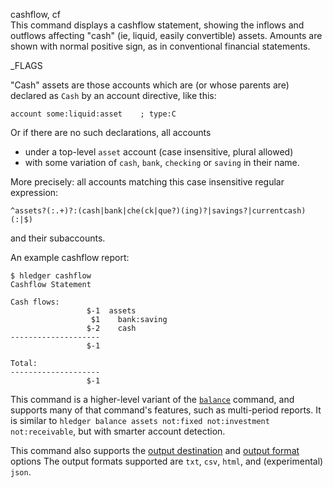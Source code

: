 cashflow, cf\
This command displays a cashflow statement, showing the inflows and
outflows affecting "cash" (ie, liquid, easily convertible) assets.
Amounts are shown with normal positive sign, as in conventional
financial statements.

_FLAGS

"Cash" assets are those accounts which are (or whose parents are) 
declared as `Cash` by an account directive, like this:

```journal
account some:liquid:asset    ; type:C
```

Or if there are no such declarations, all accounts

- under a top-level `asset` account (case insensitive, plural allowed) 
- with some variation of `cash`, `bank`, `checking` or `saving` in their name.

More precisely: all accounts matching this case insensitive regular expression:

`^assets?(:.+)?:(cash|bank|che(ck|que?)(ing)?|savings?|currentcash)(:|$)`

and their subaccounts.

An example cashflow report:
```shell
$ hledger cashflow
Cashflow Statement

Cash flows:
                 $-1  assets
                  $1    bank:saving
                 $-2    cash
--------------------
                 $-1

Total:
--------------------
                 $-1
```

This command is a higher-level variant of the [`balance`](#balance) command,
and supports many of that command's features, such as multi-period reports.
It is similar to `hledger balance assets not:fixed not:investment not:receivable`,
but with smarter account detection.

This command also supports the
[output destination](hledger.html#output-destination) and
[output format](hledger.html#output-format) options
The output formats supported are
`txt`, `csv`, `html`, and (experimental) `json`.
